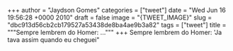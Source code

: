 
+++
author = "Jaydson Gomes"
categories = ["tweet"]
date = "Wed Jun 16 19:56:28 +0000 2010"
draft = false
image = "{TWEET_IMAGE}"
slug = "dbc913d56cb2cb179527a53438de8ba4ae9b3a82"
tags = ["tweet"]
title = """Sempre lembrem do Homer: ..."""
+++
Sempre lembrem do Homer: 'Ja tava assim quando eu cheguei"
